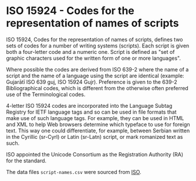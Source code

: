 # ISO 15924 - Codes for the representation of names of scripts

ISO 15924, Codes for the representation of names of scripts, defines two sets of 
codes for a number of writing systems (scripts). Each script is given both a 
four-letter code and a numeric one. Script is defined as "set of graphic characters 
used for the written form of one or more languages".

Where possible the codes are derived from ISO 639-2 where the name of a script
and the name of a language using the script are identical (example: Gujarātī ISO 639 
guj, ISO 15924 Gujr). Preference is given to the 639-2 Bibliographical codes, which 
is different from the otherwise often preferred use of the Terminological codes.

4-letter ISO 15924 codes are incorporated into the Language Subtag Registry for 
IETF language tags and so can be used in file formats that make use of such language 
tags. For example, they can be used in HTML and XML to help Web browsers determine which 
typeface to use for foreign text. This way one could differentiate, for example, 
between Serbian written in the Cyrillic (sr-Cyrl) or Latin (sr-Latn) script, or mark 
romanized text as such.

ISO appointed the Unicode Consortium as the Registration Authority (RA) for the standard. 

The data files `script-names.csv` were sourced from
[ISO](https://www.unicode.org/iso15924/iso15924-codes.html).
